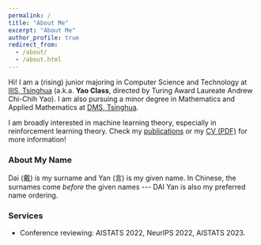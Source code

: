 ```yaml
---
permalink: /
title: "About Me"
excerpt: "About Me"
author_profile: true
redirect_from: 
  - /about/
  - /about.html
---
```


Hi! I am a (rising) junior majoring in Computer Science and Technology at [IIIS, Tsinghua](https://iiis.tsinghua.edu.cn/en/) (a.k.a. **Yao Class**, directed by Turing Award Laureate Andrew Chi-Chih Yao). I am also pursuing a minor degree in Mathematics and Applied Mathematics at [DMS, Tsinghua](https://www.math.tsinghua.edu.cn/).

I am broadly interested in machine learning theory, especially in reinforcement learning theory. Check my [publications](publications) or my [CV (PDF)](CV_Yan.pdf) for more information!

### About My Name
Dai (戴) is my surname and Yan (言) is my given name. In Chinese, the surnames come *before* the given names --- DAI Yan is also my preferred name ordering.

### Services
* Conference reviewing: AISTATS 2022, NeurIPS 2022, AISTATS 2023.
